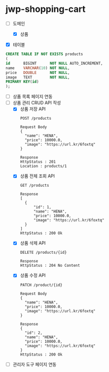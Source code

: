# jwp-shopping-cart

- [ ] 도메인
  - [x] 상품


- [x] 테이블

```sql
CREATE TABLE IF NOT EXISTS products
(
id      BIGINT      NOT NULL AUTO_INCREMENT,
name    VARCHAR(10) NOT NULL,
price   DOUBLE      NOT NULL,
image   TEXT        NOT NULL,
PRIMARY KEY(id)
);
```


- [ ] 상품 목록 페이지 연동
- [ ] 상품 관리 CRUD API 작성
  - [x] 상품 저장 API
    ```
    POST /products
    
    Request Body
    {
      "name": "HENA",
      "price": 10000.0,
      "image": "https://url.kr/6foxtq"
    }
    
    Response
    HttpStatus : 201
    Location : products/1
    ```
  - [x] 상품 전체 조회 API
    ```
    GET /products
    
    Response
    [
      {
          "id": 1,
          "name": "HENA",
          "price": 10000.0,
          "image": "https://url.kr/6foxtq"
      }
    ]
    HttpStatus : 200 Ok
    ```
  - [x] 상품 삭제 API
    ```
    DELETE /products/{id}
    
    Response
    HttpStatus : 204 No Content
    ```
  - [x] 상품 수정 API
    ```
    PATCH /product/{id}
    
    Request Body
    {
      "name": "HENA",
      "price": 10000.0,
      "image": "https://url.kr/6foxtq"
    }
    
    Response
    {
      "id": 2,
      "name": "HENA",
      "price": 10000.0,
      "image": "https://url.kr/6foxtq"
    }
    HttpStatus : 200 Ok
    ```
- [ ] 관리자 도구 페이지 연동
